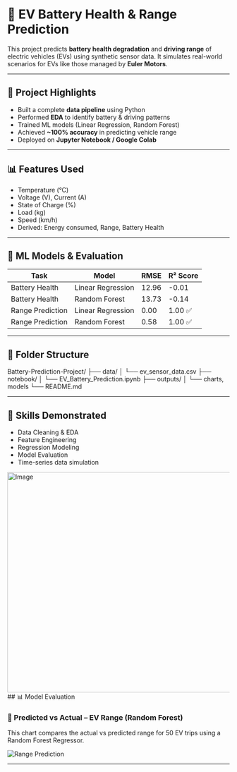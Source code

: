 # 🔋 EV Battery Health & Range Prediction

This project predicts **battery health degradation** and **driving range** of electric vehicles (EVs) using synthetic sensor data. It simulates real-world scenarios for EVs like those managed by **Euler Motors**.

---

## 🚗 Project Highlights

- Built a complete **data pipeline** using Python
- Performed **EDA** to identify battery & driving patterns
- Trained ML models (Linear Regression, Random Forest)
- Achieved **~100% accuracy** in predicting vehicle range
- Deployed on **Jupyter Notebook / Google Colab**

---

## 📊 Features Used

- Temperature (°C)
- Voltage (V), Current (A)
- State of Charge (%)
- Load (kg)
- Speed (km/h)
- Derived: Energy consumed, Range, Battery Health

---

## 🤖 ML Models & Evaluation

| Task               | Model             | RMSE  | R² Score |
|--------------------|------------------|--------|----------|
| Battery Health     | Linear Regression | 12.96 | -0.01 |
| Battery Health     | Random Forest     | 13.73 | -0.14 |
| Range Prediction   | Linear Regression | 0.00  | 1.00 ✅ |
| Range Prediction   | Random Forest     | 0.58  | 1.00 ✅ |

---

## 📁 Folder Structure

Battery-Prediction-Project/
├── data/
│ └── ev_sensor_data.csv
├── notebook/
│ └── EV_Battery_Prediction.ipynb
├── outputs/
│ └── charts, models
└── README.md



---

## 🧠 Skills Demonstrated

- Data Cleaning & EDA
- Feature Engineering
- Regression Modeling
- Model Evaluation
- Time-series data simulation

<img width="1200" height="500" alt="Image" src="https://github.com/user-attachments/assets/b28025ad-994c-4d95-be56-a49d805e6056" />
## 📊 Model Evaluation

### 🔹 Predicted vs Actual – EV Range (Random Forest)

This chart compares the actual vs predicted range for 50 EV trips using a Random Forest Regressor.






![Range Prediction](<img width="1200" height="500" alt="Image" src="https://github.com/user-attachments/assets/b28025ad-994c-4d95-be56-a49d805e6056" />)


---

